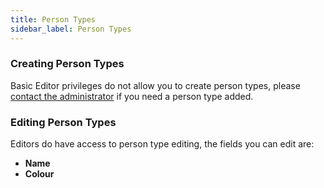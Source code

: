 ```yaml
---
title: Person Types
sidebar_label: Person Types
---
```


### Creating Person Types

Basic Editor privileges do not allow you to create person types, please [contact the administrator](/getting-started#administrator-contact, 'admin contact') if you need a person type added.

### Editing Person Types

Editors do have access to person type editing, the fields you can edit are:

- **Name**
- **Colour**
